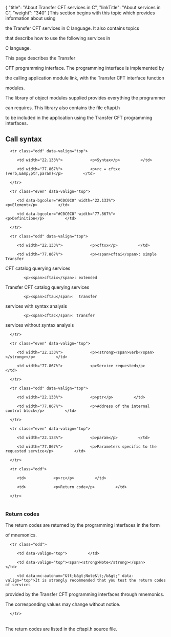 {
    "title": "About Transfer CFT services in C",
    "linkTitle": "About services in C",
    "weight": "340"
}This section begins with this topic which provides information about using
the Transfer CFT services in C language. It also contains topics
that describe how to use the following services in
C language.

This page describes the Transfer
CFT programming interface. The programming interface is implemented by
the calling application module link, with the Transfer CFT interface function
modules.

The library of object modules supplied provides everything the programmer
can requires. This library also contains the file cftapi.h
to be included in the application using the Transfer CFT programming interfaces.

## <span id="Call_Syntax"></span>Call syntax

<table data-cellspacing="0" width="90%">
   <tbody>
      <tr class="odd" data-valign="top">
         <td width="22.133%">            <p>Syntax</p>         </td>
         <td width="77.867%">            <p>rc = cftxx (verb,&amp;ptr,param)</p>         </td>
      </tr>
      <tr class="even" data-valign="top">
         <td data-bgcolor="#C0C0C0" width="22.133%">            <p>Element</p>         </td>
         <td data-bgcolor="#C0C0C0" width="77.867%">            <p>Definition</p>         </td>
      </tr>
      <tr class="odd" data-valign="top">
         <td width="22.133%">            <p>cftxx</p>         </td>
         <td width="77.867%">            <p><span>cftai</span>: simple Transfer
CFT catalog querying services</p>
            <p><span>cftaix</span>: extended
<span>Transfer CFT</span> catalog querying services</p>
            <p><span>cftau</span>:  transfer
services with syntax analysis</p>
            <p><span>cftac</span>: transfer
services without syntax analysis</p>         </td>
      </tr>
      <tr class="even" data-valign="top">
         <td width="22.133%">            <p><strong><span>verb</span></strong></p>         </td>
         <td width="77.867%">            <p>Service requested</p>         </td>
      </tr>
      <tr class="odd" data-valign="top">
         <td width="22.133%">            <p>ptr</p>         </td>
         <td width="77.867%">            <p>Address of the internal control block</p>         </td>
      </tr>
      <tr class="even" data-valign="top">
         <td width="22.133%">            <p>param</p>         </td>
         <td width="77.867%">            <p>Parameters specific to the requested service</p>         </td>
      </tr>
      <tr class="odd">
         <td>            <p>rc</p>         </td>
         <td>            <p>Return code</p>         </td>
      </tr>
   </tbody>
</table>

### Return codes

The return codes are returned by the programming interfaces in the form
of mnemonics.

<table data-cellpadding="0" data-cellspacing="0">
   <tbody>
      <tr class="odd">
         <td data-valign="top">         </td>
         <td data-valign="top"><span><strong>Note</strong></span>         </td>
         <td data-mc-autonum="&lt;b&gt;Note&lt;/b&gt;" data-valign="top">It is strongly recommended that you test the return codes of services
provided by the <span>Transfer CFT</span> programming interfaces through mnemonics.
The corresponding values may change without notice.         </td>
      </tr>
   </tbody>
</table>

The return codes are listed in the cftapi.h source file.
